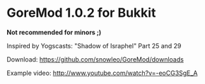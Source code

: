 GoreMod 1.0.2 for Bukkit
========================

**Not recommended for minors ;)**

Inspired by Yogscasts: "Shadow of Israphel" Part 25 and 29

Download: https://github.com/snowleo/GoreMod/downloads

Example video: http://www.youtube.com/watch?v=-eoCG3SgE_A